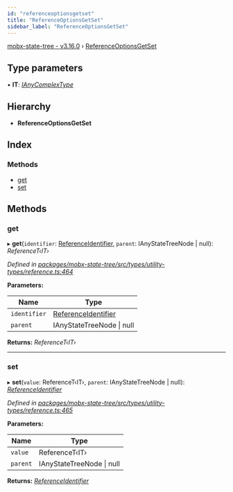 ```yaml
---
id: "referenceoptionsgetset"
title: "ReferenceOptionsGetSet"
sidebar_label: "ReferenceOptionsGetSet"
---
```


[mobx-state-tree - v3.16.0](../index.md) › [ReferenceOptionsGetSet](referenceoptionsgetset.md)

## Type parameters

▪ **IT**: *[IAnyComplexType](ianycomplextype.md)*

## Hierarchy

* **ReferenceOptionsGetSet**

## Index

### Methods

* [get](referenceoptionsgetset.md#get)
* [set](referenceoptionsgetset.md#set)

## Methods

###  get

▸ **get**(`identifier`: [ReferenceIdentifier](../index.md#referenceidentifier), `parent`: IAnyStateTreeNode | null): *ReferenceT‹IT›*

*Defined in [packages/mobx-state-tree/src/types/utility-types/reference.ts:464](https://github.com/mobxjs/mobx-state-tree/blob/f6ac9160/packages/mobx-state-tree/src/types/utility-types/reference.ts#L464)*

**Parameters:**

Name | Type |
------ | ------ |
`identifier` | [ReferenceIdentifier](../index.md#referenceidentifier) |
`parent` | IAnyStateTreeNode &#124; null |

**Returns:** *ReferenceT‹IT›*

___

###  set

▸ **set**(`value`: ReferenceT‹IT›, `parent`: IAnyStateTreeNode | null): *[ReferenceIdentifier](../index.md#referenceidentifier)*

*Defined in [packages/mobx-state-tree/src/types/utility-types/reference.ts:465](https://github.com/mobxjs/mobx-state-tree/blob/f6ac9160/packages/mobx-state-tree/src/types/utility-types/reference.ts#L465)*

**Parameters:**

Name | Type |
------ | ------ |
`value` | ReferenceT‹IT› |
`parent` | IAnyStateTreeNode &#124; null |

**Returns:** *[ReferenceIdentifier](../index.md#referenceidentifier)*
